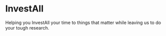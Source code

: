 # InvestAll
Helping you InvestAll your time to things that matter while leaving us to do
your tough research.